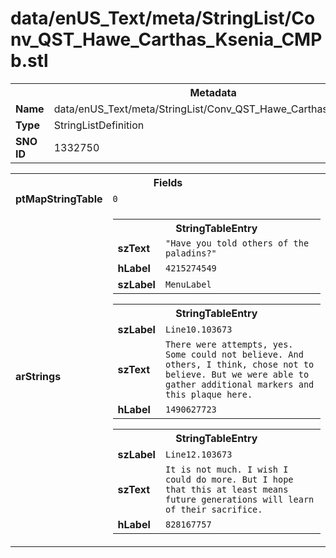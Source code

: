 <h1>data/enUS_Text/meta/StringList/Conv_QST_Hawe_Carthas_Ksenia_CMPb.stl</h1><table><tr><th colspan="100%">Metadata</th></tr><tr><td><b>Name</b></td><td>data/enUS_Text/meta/StringList/Conv_QST_Hawe_Carthas_Ksenia_CMPb.stl</td></tr><tr><td><b>Type</b></td><td>StringListDefinition</td></tr><tr><td><b>SNO ID</b></td><td>1332750</td></tr></table>

<table><tr><th colspan="100%">Fields</th></tr><tr><td><b>ptMapStringTable</b></td><td><code>0</code></td></tr><tr><td><b>arStrings</b></td><td><table><tr><th colspan="100%">StringTableEntry</th></tr><tr><td><b>szText</b></td><td><code>"Have you told others of the paladins?"</code></td></tr><tr><td><b>hLabel</b></td><td><code>4215274549</code></td></tr><tr><td><b>szLabel</b></td><td><code>MenuLabel</code></td></tr></table>


<table><tr><th colspan="100%">StringTableEntry</th></tr><tr><td><b>szLabel</b></td><td><code>Line10.103673</code></td></tr><tr><td><b>szText</b></td><td><code>There were attempts, yes. Some could not believe. And others, I think, chose not to believe. But we were able to gather additional markers and this plaque here.</code></td></tr><tr><td><b>hLabel</b></td><td><code>1490627723</code></td></tr></table>


<table><tr><th colspan="100%">StringTableEntry</th></tr><tr><td><b>szLabel</b></td><td><code>Line12.103673</code></td></tr><tr><td><b>szText</b></td><td><code>It is not much. I wish I could do more. But I hope that this at least means future generations will learn of their sacrifice.</code></td></tr><tr><td><b>hLabel</b></td><td><code>828167757</code></td></tr></table>


</td></tr></table>

